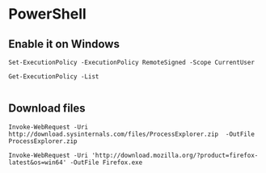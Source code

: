 # PowerShell

## Enable it on Windows

```shell
Set-ExecutionPolicy -ExecutionPolicy RemoteSigned -Scope CurrentUser

Get-ExecutionPolicy -List


```


## Download files


```
Invoke-WebRequest -Uri http://download.sysinternals.com/files/ProcessExplorer.zip  -OutFile ProcessExplorer.zip
 
Invoke-WebRequest -Uri 'http://download.mozilla.org/?product=firefox-latest&os=win64' -OutFile Firefox.exe
 ```
